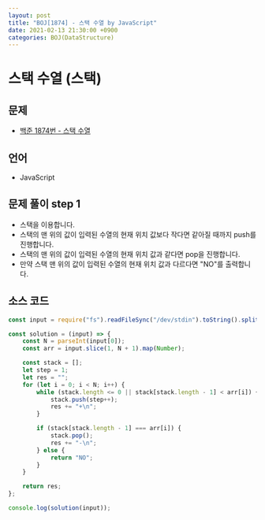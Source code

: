 ```yaml
---
layout: post
title: "BOJ[1874] - 스택 수열 by JavaScript"
date: 2021-02-13 21:30:00 +0900
categories: BOJ(DataStructure)
---
```


# 스택 수열 (스택)

## 문제

- [백준 1874번 - 스택 수열](https://www.acmicpc.net/problem/1874)

## 언어

- JavaScript

## 문제 풀이 step 1

- 스택을 이용합니다.
- 스택의 맨 위의 값이 입력된 수열의 현재 위치 값보다 작다면 같아질 때까지 push를 진행합니다.
- 스택의 맨 위의 값이 입력된 수열의 현재 위치 값과 같다면 pop을 진행합니다.
- 만약 스택 맨 위의 값이 입력된 수열의 현재 위치 값과 다르다면 "NO"를 출력합니다.

## 소스 코드

```jsx
const input = require("fs").readFileSync("/dev/stdin").toString().split("\n");

const solution = (input) => {
	const N = parseInt(input[0]);
	const arr = input.slice(1, N + 1).map(Number);

	const stack = [];
	let step = 1;
	let res = "";
	for (let i = 0; i < N; i++) {
		while (stack.length <= 0 || stack[stack.length - 1] < arr[i]) {
			stack.push(step++);
			res += "+\n";
		}

		if (stack[stack.length - 1] === arr[i]) {
			stack.pop();
			res += "-\n";
		} else {
			return "NO";
		}
	}

	return res;
};

console.log(solution(input));
```
